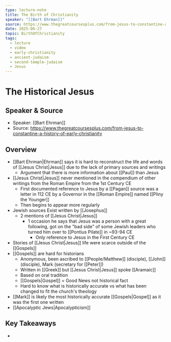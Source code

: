 ```yaml
---
type: lecture-note
title: The Birth of Christianity
speaker: "[[Bart Ehrman]]"
source: https://www.thegreatcoursesplus.com/from-jesus-to-constantine-a-history-of-early-christianity
date: 2025-06-27
topic: BirthOfChristianity
tags:
  - lecture
  - video
  - early-christianity
  - ancient-judaism
  - second-temple-judaism
  - Jesus
---
```


# The Historical Jesus
## Speaker & Source
- Speaker: [[Bart Ehrman]]
- Source: https://www.thegreatcoursesplus.com/from-jesus-to-constantine-a-history-of-early-christianity

## Overview
- [[Bart Ehrman|Ehrman]] says it is hard to reconstruct the life and words of [[Jesus Christ|Jesus]] due to the lack of primary sources and writings
	- Argument that there is more information about [[Paul]] than Jesus
- [[Jesus Christ|Jesus]] never mentioned in the compendium of other writings from the Roman Empire from the 1st Century CE
	- First documented reference to Jesus by a [[Pagan]] source was a letter in 112 CE by a Governor in the [[Roman Empire]] named [[Pliny the Younger]]
	- Then begins to appear more regularly
- Jewish sources Exist written by [[Josephus]]
	- 2 mentions of [[Jesus Christ|Jesus]]
		- 1 occasion he says that Jesus was a person with a great following, got on the "bad side" of some Jewish leaders who turned him over to [[Pontius Pilate]] in ~93-94 CE
			- Only reference to Jesus in the First Century CE
- Stories of [[Jesus Christ|Jesus]] life were scarce outside of the [[Gospels]]
- [[Gospels]] are hard for historians
	- Anonymous, been ascribed to [[People/Matthew]] (disciple), [[John]] (disciple), Mark (secretary for [[Peter]])
	- Written in [[Greek]] but [[Jesus Christ|Jesus]] spoke [[Aramaic]]
	- Based on oral tradition
	- [[Gospels|Gospel]] = Good News not historical fact
	- Hard to know what is historically accurate vs what has been changed to fit the church's theology
- [[Mark]] is likely the most historically accurate [[Gospels|Gospel]] as it was the first one written
- [[Apocalyptic Jews|Apocalypticism]]

## Key Takeaways

- 